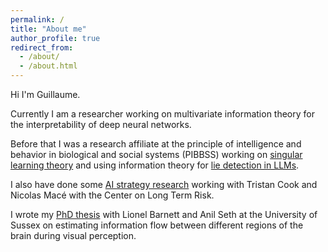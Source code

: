 ```yaml
---
permalink: /
title: "About me"
author_profile: true
redirect_from: 
  - /about/
  - /about.html
---
```


Hi I'm Guillaume.

Currently I am a researcher working on multivariate information theory for the interpretability of deep neural networks.

Before that I was a research affiliate at the principle of intelligence and behavior in biological and social systems (PIBBSS) working on [singular learning theory](https://www.lesswrong.com/posts/JDrxA3vwZAKZfmShz/degeneracies-are-sticky-for-sgd) and using information theory for [lie detection in LLMs](https://scholar.google.com/citations?view_op=view_citation&hl=en&user=0QCJiNgAAAAJ&citation_for_view=0QCJiNgAAAAJ:7PzlFSSx8tAC).

I also have done some [AI strategy research](https://forum.effectivealtruism.org/posts/Ne8ZS6iJJp7EpzztP/the-optimal-timing-of-spending-on-agi-safety-work-why-we) working with Tristan Cook and Nicolas Macé with the Center on Long Term Risk.

I wrote my [PhD thesis](https://sussex.figshare.com/articles/thesis/Investigating_information_transfer_in_ECoG_time_series_during_visual_perception_Parametric_multivariate_Granger_causality_estimation_methods_and_applications_to_a_hierarchy_of_visually_responsive_ECoG_channels_in_humans_viewing_pictures/24347092?file=42759271) with Lionel Barnett and Anil Seth at the University of Sussex on estimating information flow between different regions of the brain during visual perception.